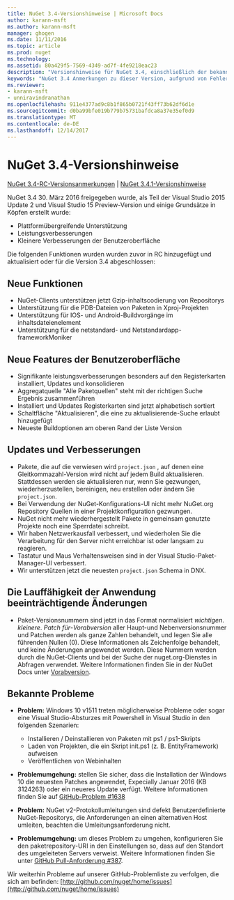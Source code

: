```yaml
---
title: NuGet 3.4-Versionshinweise | Microsoft Docs
author: karann-msft
ms.author: karann-msft
manager: ghogen
ms.date: 11/11/2016
ms.topic: article
ms.prod: nuget
ms.technology: 
ms.assetid: 80a429f5-7569-4349-ad7f-4fe9218eac23
description: "Versionshinweise für NuGet 3.4, einschließlich der bekannten Probleme, Fehlerbehebungen, Funktionen und Archivierung von dcrs Design."
keywords: "NuGet 3.4 Anmerkungen zu dieser Version, aufgrund von Fehlerbehebungen, bekannte Probleme, zusätzliche Funktionen, Archivierung von dcrs Design"
ms.reviewer:
- karann-msft
- unniravindranathan
ms.openlocfilehash: 911e4377ad9c8b1f865b0721f43ff73b62df6d1e
ms.sourcegitcommit: d0ba99bfe019b779b75731bafdca8a37e35ef0d9
ms.translationtype: MT
ms.contentlocale: de-DE
ms.lasthandoff: 12/14/2017
---
```

# <a name="nuget-34-release-notes"></a>NuGet 3.4-Versionshinweise

[NuGet 3.4-RC-Versionsanmerkungen](../release-notes/nuget-3.4-RC.md) | [NuGet 3.4.1-Versionshinweise](../release-notes/nuget-3.4.1.md)

NuGet 3.4 30. März 2016 freigegeben wurde, als Teil der Visual Studio 2015 Update 2 und Visual Studio 15 Preview-Version und einige Grundsätze in Köpfen erstellt wurde:

*  Plattformübergreifende Unterstützung
*  Leistungsverbesserungen
*  Kleinere Verbesserungen der Benutzeroberfläche

Die folgenden Funktionen wurden wurden zuvor in RC hinzugefügt und aktualisiert oder für die Version 3.4 abgeschlossen:

## <a name="new-features"></a>Neue Funktionen

* NuGet-Clients unterstützen jetzt Gzip-inhaltscodierung von Repositorys
* Unterstützung für die PDB-Dateien von Paketen in Xproj-Projekten
* Unterstützung für IOS- und Android-Buildvorgänge im inhaltsdateienelement
* Unterstützung für die netstandard- und Netstandardapp-frameworkMoniker

## <a name="new-user-interface-features"></a>Neue Features der Benutzeroberfläche

* Signifikante leistungsverbesserungen besonders auf den Registerkarten installiert, Updates und konsolidieren
* Aggregatquelle "Alle Paketquellen" steht mit der richtigen Suche Ergebnis zusammenführen
* Installiert und Updates Registerkarten sind jetzt alphabetisch sortiert
* Schaltfläche "Aktualisieren", die eine zu aktualisierende-Suche erlaubt hinzugefügt
* Neueste Buildoptionen am oberen Rand der Liste Version

## <a name="updates-and-improvements"></a>Updates und Verbesserungen

* Pakete, die auf die verwiesen wird `project.json` , auf denen eine Gleitkommazahl-Version wird nicht auf jedem Build aktualisieren. Stattdessen werden sie aktualisieren nur, wenn Sie gezwungen, wiederherzustellen, bereinigen, neu erstellen oder ändern Sie `project.json`.
* Bei Verwendung der NuGet-Konfigurations-UI nicht mehr NuGet.org Repository Quellen in einer Projektkonfiguration gezwungen.
* NuGet nicht mehr wiederhergestellt Pakete in gemeinsam genutzte Projekte noch eine Sperrdatei schreibt.
* Wir haben Netzwerkausfall verbessert, und wiederholen Sie die Verarbeitung für den Server nicht erreichbar ist oder langsam zu reagieren.
* Tastatur und Maus Verhaltensweisen sind in der Visual Studio-Paket-Manager-UI verbessert.
* Wir unterstützen jetzt die neuesten `project.json` Schema in DNX.

## <a name="breaking-changes"></a>Die Lauffähigkeit der Anwendung beeinträchtigende Änderungen

* Paket-Versionsnummern sind jetzt in das Format normalisiert *wichtigen*. *kleinere*. *Patch für*-*Vorabversion* aller Haupt-und Nebenversionsnummer und Patchen werden als ganze Zahlen behandelt, und legen Sie alle führenden Nullen (0).  Diese Informationen als Zeichenfolge behandelt, und keine Änderungen angewendet werden. Diese Nummern werden durch die NuGet-Clients und bei der Suche der nuget.org-Dienstes in Abfragen verwendet.  Weitere Informationen finden Sie in der NuGet Docs unter [Vorabversion](../create-packages/prerelease-packages.md).

## <a name="known-issues"></a>Bekannte Probleme

* **Problem:** Windows 10 v1511 treten möglicherweise Probleme oder sogar eine Visual Studio-Absturzes mit Powershell in Visual Studio in den folgenden Szenarien:
    * Installieren / Deinstallieren von Paketen mit ps1 / ps1-Skripts
    * Laden von Projekten, die ein Skript init.ps1 (z. B. EntityFramework) aufweisen
    * Veröffentlichen von Webinhalten

* **Problemumgehung:** stellen Sie sicher, dass die Installation der Windows 10 die neuesten Patches angewendet, Expecially Januar 2016 (KB 3124263) oder ein neueres Update verfügt.  Weitere Informationen finden Sie auf [GitHub-Problem #1638](http://github.com/nuget/home/issues/1638)

* **Problem:** NuGet v2-Protokollumleitungen sind defekt
Benutzerdefinierte NuGet-Repositorys, die Anforderungen an einen alternativen Host umleiten, beachten die Umleitungsanforderung nicht.
* **Problemumgehung:** um dieses Problem zu umgehen, konfigurieren Sie den paketrepository-URI in den Einstellungen so, dass auf den Standort des umgeleiteten Servers verweist.
Weitere Informationen finden Sie unter [GitHub Pull-Anforderung #387](https://github.com/NuGet/NuGet.Client/pull/387).

Wir weiterhin Probleme auf unserer GitHub-Problemliste zu verfolgen, die sich am befinden: [http://github.com/nuget/home/issues](http://github.com/nuget/home/issues)